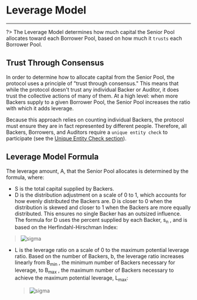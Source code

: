 # Leverage Model
---

?> The Leverage Model determines how much capital the Senior Pool allocates toward
each Borrower Pool, based on how much it `trusts` each Borrower Pool.

## Trust Through Consensus
In order to determine how to allocate capital from the Senior Pool, the protocol uses a
principle of "trust through consensus." This means that while the protocol doesn't trust
any individual Backer or Auditor, it does trust the collective actions of many of them. At
a high level: when more Backers supply to a given Borrower Pool, the Senior Pool
increases the ratio with which it adds leverage.

Because this approach relies on counting individual Backers, the protocol must ensure
they are in fact represented by different people. Therefore, all Backers, Borrowers, and
Auditors require a `unique entity check` to participate (see the [Unique Entity Check
section](/advance/uniqueEntityCheck.md)).

## Leverage Model Formula
The leverage amount, A, that the Senior Pool allocates is determined by the formula, where:

-  S is the total capital supplied by Backers.
-  D is the distribution adjustment on a scale of 0 to 1, which accounts for how
evenly distributed the Backers are. D is closer to 0 when the distribution is
skewed and closer to 1 when the Backers are more equally distributed. This
ensures no single Backer has an outsized influence. The formula for D uses the
percent supplied by each Backer, s<sub>n</sub>
, and is based on the Herfindahl-Hirschman Index: 
>![sigma](https://latex.codecogs.com/svg.latex?D%20=%201-\sum_{i=1}^n%20s_n^2)

- L is the leverage ratio on a scale of 0 to the maximum potential leverage ratio.
  Based on the number of Backers, b, the leverage ratio increases linearly from
  B<sub>min</sub>
  , the minimum number of Backers necessary for leverage, to B<sub>max</sub>
  , the
  maximum number of Backers necessary to achieve the maximum potential
  leverage, L<sub>max</sub>:
  
  >![sigma](https://latex.codecogs.com/svg.latex?L=L_{max}*\frac{max(0,%20b-B_{min})}{B_{max}-B_{min}})
